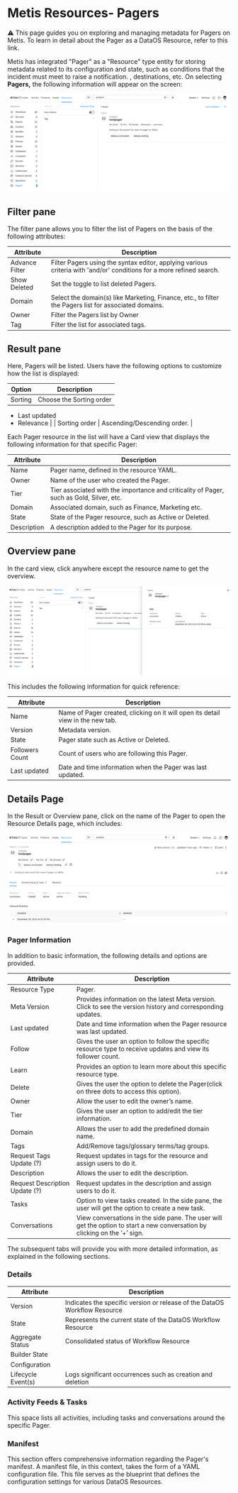 # Metis Resources- Pagers

<aside class="callout">
⚠️ This page guides you on exploring and managing metadata for Pagers on Metis. To learn in detail about the Pager as a  DataOS Resource, refer to this link.

</aside>

Metis has integrated "Pager" as a "Resource" type entity for storing metadata related to its configuration and state, such as conditions that the incident must meet to raise a notification. ,  destinations, etc. On selecting **Pagers,** the following information will appear on the screen:

![Metis Pagers](metis_resources_pagers/pagers.png)

## Filter pane

The filter pane allows you to filter the list of Pagers on the basis of the following attributes:

| Attribute | Description |
| --- | --- |
| Advance Filter | Filter Pagers using the syntax editor, applying various criteria with 'and/or' conditions for a more refined search. |
| Show Deleted | Set the toggle to list deleted Pagers. |
| Domain | Select the domain(s) like Marketing, Finance, etc., to filter the Pagers list for associated domains. |
| Owner | Filter the Pagers list by Owner |
| Tag | Filter the list for associated tags. |

## Result pane

Here, Pagers will be listed. Users have the following options to customize how the list is displayed:

| Option | Description |
| --- | --- |
| Sorting | Choose the Sorting order
- Last updated
- Relevance |
| Sorting order | Ascending/Descending order. |

Each Pager resource in the list will have a Card view that displays the following information for that specific Pager:

| Attribute | Description |
| --- | --- |
| Name | Pager name, defined in the resource YAML. |
| Owner | Name of the user who created the Pager. |
| Tier | Tier associated with the importance and criticality of Pager, such as Gold, Silver, etc. |
| Domain | Associated domain, such as Finance, Marketing etc. |
| State | State of the Pager resource, such as Active or Deleted. |
| Description | A description added to the Pager for its purpose. |

## Overview pane

In the card view, click anywhere except the resource name to get the overview.

![image](metis_resources_pagers/pager_overview.png)

This includes the following information for quick reference:

| Attribute | Description |
| --- | --- |
| Name | Name of Pager created, clicking on it will open its detail view in the new tab. |
| Version | Metadata version. |
| State | Pager state such as Active or Deleted. |
| Followers Count | Count of users who are following this Pager. |
| Last updated | Date and time information when the Pager was last updated. |

## Details Page

In the Result or Overview pane, click on the name of the Pager to open the Resource Details page, which includes:

![Metis Secrets Capture3.PNG.png](metis_resources_pagers/pager_details.png)

### **Pager Information**

In addition to basic information, the following details and options are provided.

| Attribute | Description |
| --- | --- |
| Resource Type | Pager. |
| Meta Version | Provides information on the latest Meta version. Click to see the version history and corresponding updates.  |
| Last updated | Date and time information when the Pager resource was last updated. |
| Follow | Gives the user an option to follow the specific resource type to receive updates and view its follower count. |
| Learn | Provides an option to learn more about this specific resource type. |
| Delete | Gives the user the option to delete the Pager(click on three dots to access this option). |
| Owner | Allow the user to edit the owner’s name. |
| Tier | Gives the user an option to add/edit the tier information. |
| Domain | Allows the user to add the predefined domain name. |
| Tags | Add/Remove tags/glossary terms/tag groups. |
| Request Tags Update (?) | Request updates in tags for the resource and assign users to do it. |
| Description | Allows the user to edit the description. |
| Request Description Update (?) | Request updates in the description and assign users to do it. |
| Tasks | Option to view tasks created. In the side pane, the user will get the option to create a new task. |
| Conversations | View conversations in the side pane. The user will get the option to start a new conversation by clicking on the ‘+’ sign. |

The subsequent tabs will provide you with more detailed information, as explained in the following sections.

### **Details**

| Attribute | Description |
| --- | --- |
| Version | Indicates the specific version or release of the DataOS Workflow Resource |
| State | Represents the current state of the DataOS Workflow Resource |
| Aggregate Status | Consolidated status of Workflow Resource |
| Builder State |  |
| Configuration |  |
| Lifecycle Event(s) | Logs significant occurrences such as creation and deletion |

### **Activity Feeds & Tasks**

This space lists all activities, including tasks and conversations around the specific Pager.

### **Manifest**

This section offers comprehensive information regarding the Pager's manifest. A manifest file, in this context, takes the form of a YAML configuration file. This file serves as the blueprint that defines the configuration settings for various DataOS Resources.